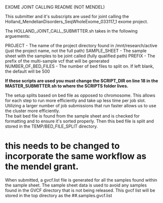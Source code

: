 EXOME JOINT CALLING README (NOT MENDEL)

This submitter and it's subscripts are used for joint calling the Holland_MendelianDisorders_SeqWholeExome_033117_1 exome project.

The HOLLAND_JOINT_CALL_SUBMITTER.sh takes in the following arguements:

PROJECT - The name of the project directory found in /mnt/research/active (just the project name, not the full path)
SAMPLE_SHEET - The sample sheet with the samples to be joint called (fully qualified path)
PREFIX - The prefix of the multi-sample vcf that will be generated
NUMBER_OF_BED_FILES - The number of bed files to split on.  If left blank, the default will be 500

**If these scripts are used you must change the SCRIPT_DIR on line 18 in the MASTER_SUBMITTER.sh to where the SCRIPTS folder lives.**

The setup splits based on bed file as opposed to chromosome.  This allows for each step to run more efficiently and take up less time per job slot.  Utilizing a larger number of job submissions that run faster allows us to use the cluster more efficiently.  
		The bait bed file is found from the sample sheet and is checked for formatting and to ensure it's sorted properly.  Then this bed file is split and stored in the TEMP/BED_FILE_SPLIT directory.

# this needs to be changed to incorporate the same workflow as the mendel grant.

When submitted, a gvcf.list file is generated for all the samples found within the sample sheet.  The sample sheet data is used to avoid any samples found in the GVCF directory that is not being released.  This gvcf list will be stored in the top directory as the ##.samples.gvcf.list

